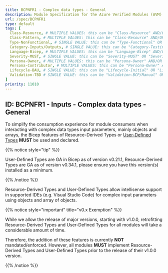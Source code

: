 ```yaml
---
title: BCPNFR1 - Complex data types - General
description: Module Specification for the Azure Verified Modules (AVM) program
url: /spec/BCPNFR1
type: default
tags: [
  Class-Resource, # MULTIPLE VALUES: this can be "Class-Resource" AND/OR "Class-Pattern" AND/OR "Class-Utility"
  Class-Pattern, # MULTIPLE VALUES: this can be "Class-Resource" AND/OR "Class-Pattern" AND/OR "Class-Utility"
  Type-NonFunctional, # SINGLE VALUE: this can be "Type-Functional" OR "Type-NonFunctional"
  Category-Inputs/Outputs, # SINGLE VALUE: this can be "Category-Testing" OR "Category-Telemetry" OR "Category-Contribution/Support" OR "Category-Documentation" OR "Category-CodeStyle" OR "Category-Naming/Composition" OR "Category-Inputs/Outputs" OR "Category-Release/Publishing"
  Language-Bicep, # MULTIPLE VALUES: this can be "Language-Bicep" AND/OR "Language-Terraform"
  Severity-MUST, # SINGLE VALUE: this can be "Severity-MUST" OR "Severity-SHOULD" OR "Severity-MAY"
  Persona-Owner, # MULTIPLE VALUES: this can be "Persona-Owner" AND/OR "Persona-Contributor"
  Persona-Contributor, # MULTIPLE VALUES: this can be "Persona-Owner" AND/OR "Persona-Contributor"
  Lifecycle-BAU, # SINGLE VALUE: this can be "Lifecycle-Initial" OR "Lifecycle-BAU" OR "Lifecycle-EOL"
  Validation-TBD # SINGLE VALUE: this can be "Validation-BCP/Manual" OR "Validation-BCP/CI/Informational" OR "Validation-BCP/CI/Enforced"
]
priority: 11010
---
```


## ID: BCPNFR1 - Inputs - Complex data types - General

To simplify the consumption experience for module consumers when interacting with complex data types input parameters, mainly objects and arrays, the Bicep features of Resource-Derived Types or [User-Defined Types](https://learn.microsoft.com/en-us/azure/azure-resource-manager/bicep/user-defined-data-types) **MUST** be used and declared.

{{% notice style="tip" %}}

User-Defined Types are GA in Bicep as of version v0.21.1, Resource-Derived Types are GA as of version v0.34.1, please ensure you have this version(s) installed as a minimum.

{{% /notice %}}

Resource-Derived Types and User-Defined Types allow intellisense support in supported IDEs (e.g. Visual Studio Code) for complex input parameters using objects and array of objects.

{{% notice style="important" title="v0.x Exemption" %}}

While we allow the release of major versions, starting with v1.0.0, retrofitting Resource-Derived Types and User-Defined Types for all modules will take a considerable amount of time.

Therefore, the addition of these features is currently **NOT** mandated/enforced. However, all modules **MUST** implement Resource-Derived Types and User-Defined Types prior to the release of their v1.0.0 version.

{{% /notice %}}
